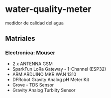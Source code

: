 # water-quality-meter
medidor de calidad del agua

## Matriales 
### Electronica: [Mouser](https://www.mouser.mx/ProjectManager/ProjectDetail.aspx?AccessID=27c95d9b92)
- 2 x ANTENNA GSM
- SparkFun LoRa Gateway - 1-Channel (ESP32)
- ARM ARDUINO MKR WAN 1310
- DFRobot Gravity Analog pH Meter Kit
- Grove - TDS Sensor
- Gravity Analog Turbiity Sensor
